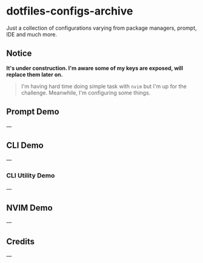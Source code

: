# dotfiles-configs-archive

Just a collection of configurations varying from package managers, prompt, IDE and much more.

## Notice

**It's under construction. I'm aware some of my keys are exposed, will replace them later on.**

> I'm having hard time doing simple task with `nvim` but I'm up for the challenge.
> Meanwhile, I'm configuring some things.

## Prompt Demo

—

## CLI Demo

—

### CLI Utility Demo

—

## NVIM Demo

—

## Credits

—
